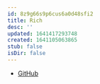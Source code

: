 ```yaml
---
id: 8z9g66s9p6cus6a0d48sfi2
title: Rich
desc: ''
updated: 1641417293748
created: 1641105063865
stub: false
isDir: false
---
```



- [GitHub](https://github.com/willmcgugan/rich)
